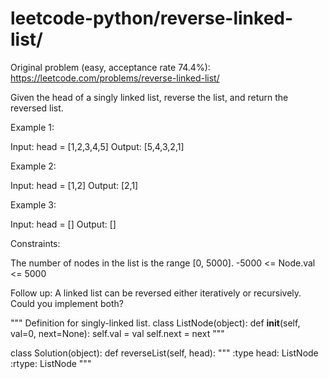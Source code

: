 # leetcode-python/reverse-linked-list/

Original problem (easy, acceptance rate 74.4%): https://leetcode.com/problems/reverse-linked-list/

Given the head of a singly linked list, reverse the list, and return the reversed list.

Example 1:

Input: head = [1,2,3,4,5]
Output: [5,4,3,2,1]

Example 2:

Input: head = [1,2]
Output: [2,1]

Example 3:

Input: head = []
Output: []

Constraints:

The number of nodes in the list is the range [0, 5000].
-5000 <= Node.val <= 5000

Follow up: A linked list can be reversed either iteratively or recursively. Could you implement both?

"""
Definition for singly-linked list.
class ListNode(object):
    def __init__(self, val=0, next=None):
        self.val = val
        self.next = next
"""

class Solution(object):
    def reverseList(self, head):
        """
        :type head: ListNode
        :rtype: ListNode
        """
